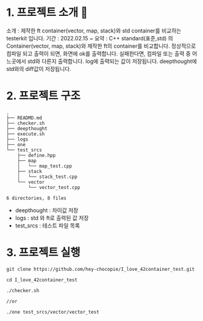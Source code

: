 # 1. 프로젝트 소개 🚛
소개 : 제작한 ft container(vector, map, stack)와 std container를 비교하는 testerkit 입니다.
기간 : 2022.02.15 ~
요약 : 
		C++ standard(표준,std) 의 Container(vector, map, stack)와 제작한 ft의 container를 비교합니다.
		정상적으로 컴파일 되고 출력이 되면, 화면에 ok를 출력합니다.
		실패한다면, 컴파일 또는 출력 중 어느곳에서 std와 다른지 출력합니다.
		log에 출력되는 값이 저장됩니다. deepthought에 std와의 diff값이 저장됩니다.

# 2. 프로젝트 구조
```
.
├── READMD.md
├── checker.sh
├── deepthought
├── execute.sh
├── logs
├── one
└── test_srcs
    ├── define.hpp
    ├── map
    │   └── map_test.cpp
    ├── stack
    │   └── stack_test.cpp
    └── vector
        └── vector_test.cpp

6 directories, 8 files
```
* deepthought : 차이값 저장
* logs : std 와 ft로 출력된 값 저장
* test_srcs : 테스트 파일 목록

# 3. 프로젝트 실행
```
git clone https://github.com/hey-chocopie/I_love_42container_test.git

cd I_love_42container_test

./checker.sh

//or

./one test_srcs/vector/vector_test
```

